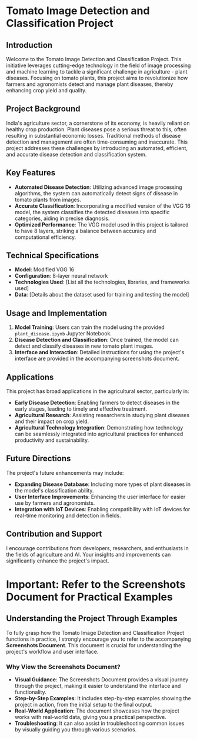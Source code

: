 # Tomato Image Detection and Classification Project

## Introduction

Welcome to the Tomato Image Detection and Classification Project. This initiative leverages cutting-edge technology in the field of image processing and machine learning to tackle a significant challenge in agriculture - plant diseases. Focusing on tomato plants, this project aims to revolutionize how farmers and agronomists detect and manage plant diseases, thereby enhancing crop yield and quality.

## Project Background

India's agriculture sector, a cornerstone of its economy, is heavily reliant on healthy crop production. Plant diseases pose a serious threat to this, often resulting in substantial economic losses. Traditional methods of disease detection and management are often time-consuming and inaccurate. This project addresses these challenges by introducing an automated, efficient, and accurate disease detection and classification system.

## Key Features

- **Automated Disease Detection**: Utilizing advanced image processing algorithms, the system can automatically detect signs of disease in tomato plants from images.
- **Accurate Classification**: Incorporating a modified version of the VGG 16 model, the system classifies the detected diseases into specific categories, aiding in precise diagnosis.
- **Optimized Performance**: The VGG model used in this project is tailored to have 8 layers, striking a balance between accuracy and computational efficiency.

## Technical Specifications

- **Model**: Modified VGG 16
- **Configuration**: 8-layer neural network
- **Technologies Used**: [List all the technologies, libraries, and frameworks used]
- **Data**: [Details about the dataset used for training and testing the model]

## Usage and Implementation

1. **Model Training**: Users can train the model using the provided `plant_disease.ipynb` Jupyter Notebook.
2. **Disease Detection and Classification**: Once trained, the model can detect and classify diseases in new tomato plant images.
3. **Interface and Interaction**: Detailed instructions for using the project's interface are provided in the accompanying screenshots document.

## Applications

This project has broad applications in the agricultural sector, particularly in:

- **Early Disease Detection**: Enabling farmers to detect diseases in the early stages, leading to timely and effective treatment.
- **Agricultural Research**: Assisting researchers in studying plant diseases and their impact on crop yield.
- **Agricultural Technology Integration**: Demonstrating how technology can be seamlessly integrated into agricultural practices for enhanced productivity and sustainability.

## Future Directions

The project's future enhancements may include:

- **Expanding Disease Database**: Including more types of plant diseases in the model's classification ability.
- **User Interface Improvements**: Enhancing the user interface for easier use by farmers and agronomists.
- **Integration with IoT Devices**: Enabling compatibility with IoT devices for real-time monitoring and detection in fields.

## Contribution and Support

I encourage contributions from developers, researchers, and enthusiasts in the fields of agriculture and AI. Your insights and improvements can significantly enhance the project's impact.


# Important: Refer to the Screenshots Document for Practical Examples

## Understanding the Project Through Examples

To fully grasp how the Tomato Image Detection and Classification Project functions in practice, I strongly encourage you to refer to the accompanying **Screenshots Document**. This document is crucial for understanding the project's workflow and user interface.

### Why View the Screenshots Document?

- **Visual Guidance**: The Screenshots Document provides a visual journey through the project, making it easier to understand the interface and functionality.
- **Step-by-Step Examples**: It includes step-by-step examples showing the project in action, from the initial setup to the final output.
- **Real-World Application**: The document showcases how the project works with real-world data, giving you a practical perspective.
- **Troubleshooting**: It can also assist in troubleshooting common issues by visually guiding you through various scenarios.



